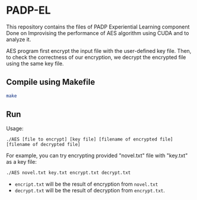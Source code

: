 # PADP-EL
This repository contains the files of PADP Experiential Learning component Done on Improvising the performance of AES algorithm using CUDA and to analyze it.

AES program first encrypt the input file with the user-defined key file. Then, to check the correctness of our encryption, we decrypt the encrypted file using the same key file.

## Compile using Makefile
```bash
make
```
## Run
Usage:
```baseh
./AES [file to encrypt] [key file] [filename of encrypted file] [filename of decrypted file]
```
For example, you can try encrypting provided "novel.txt" file with "key.txt" as a key file:
```bash
./AES novel.txt key.txt encrypt.txt decrypt.txt
```
* ```encript.txt``` will be the result of encryption from ```novel.txt``` 
* ```decrypt.txt``` will be the result of decryption from ```encrypt.txt```.
